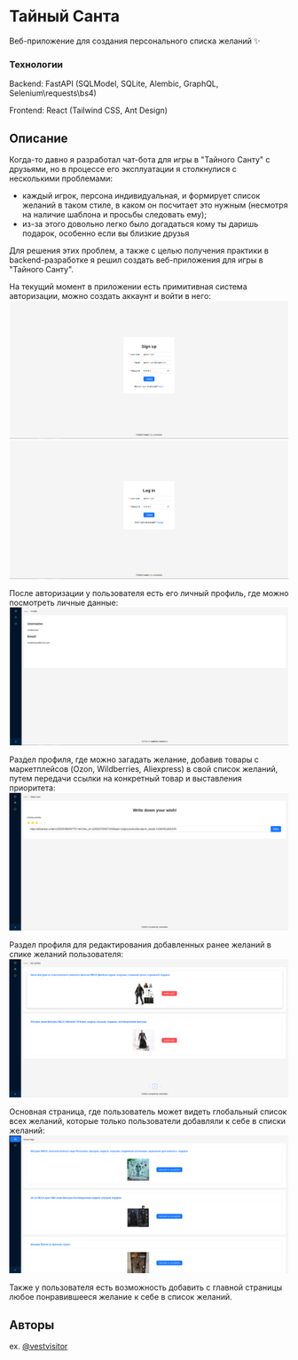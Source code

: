 # Тайный Санта

Веб-приложение для создания персонального списка желаний ✨

### Технологии

Backend: FastAPI (SQLModel, SQLite, Alembic, GraphQL, Selenium\requests\bs4)

Frontend: React (Tailwind CSS, Ant Design)

## Описание

Когда-то давно я разработал чат-бота для игры в "Тайного Санту" с друзьями, но в процессе его эксплуатации я столкнулися с несколькими проблемами:
- каждый игрок, персона индивидуальная, и формирует список желаний в таком стиле, в каком он посчитает это нужным (несмотря на наличие шаблона и просьбы следовать ему);
- из-за этого довольно легко было догадаться кому ты даришь подарок, особенно если вы близкие друзья

Для решения этих проблем, а также с целью получения практики в backend-разработке я решил создать веб-приложения для игры в "Тайного Санту".

На текущий момент в приложении есть примитивная система авторизации, можно создать аккаунт и войти в него:
![alt Text](/assets/images/signup.png) ![alt Text](/assets/images/login.png)

После авторизации у пользователя есть его личный профиль, где можно посмотреть личные данные:
![alt Text](/assets/images/profile.png)

Раздел профиля, где можно загадать желание, добавив товары с маркетплейсов (Ozon, Wildberries, Aliexpress) в свой список желаний, путем передачи ссылки на конкретный товар и выставления приоритета:
![alt Text](/assets/images/make_wish.png)

Раздел профиля для редактирования добавленных ранее желаний в спике желаний пользователя:
![alt Text](/assets/images/wishlist.png)

Основная страница, где пользователь может видеть глобальный список всех желаний, которые только пользователи добавляли к себе в списки желаний:
![alt Text](/assets/images/mainpage.png)

Также у пользователя есть возможность добавить с главной страницы любое понравившееся желание к себе в список желаний.

## Авторы

ex. [@vestvisitor](https://t.me/vestvisitor)

